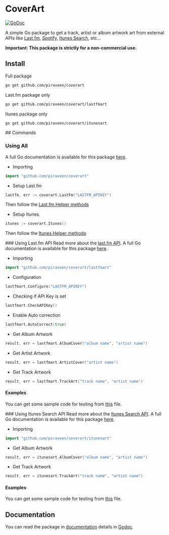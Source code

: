 # CoverArt
[![GoDoc](https://godoc.org/github.com/piraveen/coverart?status.svg)](https://godoc.org/github.com/piraveen/coverart)

A simple Go package to get a track, artist or album artwork art from external APIs like
[Last.fm](http://www.last.fm), [Spotify](https://www.spotify.com),
[Itunes Search](https://affiliate.itunes.apple.com/resources/documentation/itunes-store-web-service-search-api/),
etc...

<strong>Important: This package is strictly for a non-commercial use.</strong>

## Install
Full package
```bash
go get github.com/piraveen/coverart
```
Last.fm package only
```bash
go get github.com/piraveen/coverart/lastfmart
```
Itunes package only
```bash
go get github.com/piraveen/coverart/itunesart
```

## Commands
### Using All
A full Go documentation is available for this package [here](https://godoc.org/github.com/piraveen/coverart).

- Importing
```go
import "github.com/piraveen/coverart"
```

- Setup Last.fm
```go
lastfm, err := coverart.LastFm("LASTFM_APIKEY")
```
Then follow the [Last.fm Helper methods](#using-lastfm-api)

- Setup Itunes
```go
itunes := coverart.Itunes()
```
Then follow the [Itunes Helper methods](#using-itunes-search-api)

### Using Last.fm API
Read more about the [last.fm API](http://last.fm).
A full Go documentation is available for this package [here](https://godoc.org/github.com/piraveen/coverart/lastfmart).

- Importing
```go
import "github.com/piraveen/coverart/lastfmart"
```
- Configuration
```go
lastfmart.Configure("LASTFM_APIKEY")
```
- Checking if API Key is set
```go
lastfmart.CheckAPIKey()
```
- Enable Auto correction
```go
lastfmart.AutoCorrect(true)
```
- Get Album Artwork
```go
result, err = lastfmart.AlbumCover("album name", "artist name")
```
- Get Artist Artwork
```go
result, err = lastfmart.ArtistCover("artist name")
```
- Get Track Artwork
```go
result, err = lastfmart.TrackArt("track name", "artist name")
```
#### Examples
You can get some sample code for testing from [this](#lastfmart/lastfmart_test.go) file.

### Using Itunes Search API
Read more about the [Itunes Search API](https://affiliate.itunes.apple.com/resources/documentation/itunes-store-web-service-search-api/).
A full Go documentation is available for this package [here](https://godoc.org/github.com/piraveen/coverart/itunesart).

- Importing
```go
import "github.com/piraveen/coverart/itunesart"
```
- Get Album Artwork
```go
result, err = itunesart.AlbumCover("album name", "artist name")
```
- Get Track Artwork
```go
result, err = itunesart.TrackArt("track name", "artist name")
```
#### Examples
You can get some sample code for testing from [this](#itunesart/itunesart_test.go) file.

## Documentation
You can read the package in [documentation](https://godoc.org/github.com/piraveen/coverart) details in [Godoc](godoc.org).
